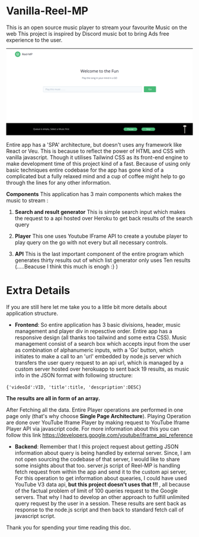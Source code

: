 # Vanilla-Reel-MP

This is an open source music player to stream your favourite Music on the web
This project is inspired by Discord music bot to bring Ads free experience to the user.
<br/>


![alt text](https://github.com/rak3n/Vanilla-Reel-MP/blob/master/assets/Screenshot%20from%202020-06-06%2019.52.55.png)


Entire app has a 'SPA' architecture, but doesn't uses any framework like React or Veu. This is because to reflect the power of HTML and CSS with vanilla javascript. Though it utilises Tailwind CSS as its front-end engine to make development time of this project kind of a fast.
Because of using only basic techniques entire codebase for the app has gone kind of a complicated but a fully relaxed mind and a cup of coffee might help to go through the lines for any other information.

<b>Components</b>
This application has 3 main components which makes the music to stream :
1. <b>Search and result generator</b>
  This is simple search input which makes the request to a api hosted over Heroku to get back results of the search query
  
2. <b>Player</b>
  This one uses Youtube IFrame API to create a youtube player to play query on the go with not every but all necessary controls.
  
3. <b>API</b>
  This is the last important component of the entire program which generates thirty results out of which list generator only     uses Ten results (.....Beacuse I think this much is enogh :} )

 
# Extra Details
If you are still here let me take you to a little bit more details about application structure.

* <b>Frontend</b>: 
So entire application has 3 basic divisions, header, music management and player div in repesctive order. Entire app has a responsive design (all thanks too tailwind and some extra CSS). Music management consist of a search box which accepts input from the user as combination of alphanumeric inputs, with a 'Go' button, which initiates to make a call to an 'url' embedded by node.js server which transfers the user query request to an api url, which is managed by a custom server hosted over herokuapp to sent back 19 results, as music info in the JSON format with following structure:

<code>{'videoId':VID, 'title':title, 'descpription':DESC}</code>

<b>The results are all in form of an array.</b>

After Fetching all the data. Entire Player operations are performed in one page only (that's why choose <b>Single Page Architecture</b>). 
Playing Operation are done over YouTube Iframe Player by making request to YouTube Iframe Player API via javascript code. For more information about this you can follow this link https://developers.google.com/youtube/iframe_api_reference


* <b>Backend</b>: 
Remember that I this project request about getting JSON information about query is being handled by external server. Since, I am not open sourcing the codebase of that server, I would like to share some insights about that too.
server.js script of Reel-MP is handling fetch request from within the app and send it to the custom api server, For this operation to get information about quearies, I could have used YouTube V3 data api,<b> but this project doesn't uses that !!! </b>, all because of the factual problem of limit of 100 queries request to the Google servers. That why I had to develop an other approach to fulfill unlimited query request by the user in a session.
These results are sent back as response to the node.js script and then back to standard fetch call of javascript script.



Thank you for spending your time reading this doc.

